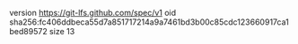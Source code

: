 version https://git-lfs.github.com/spec/v1
oid sha256:fc406ddbeca55d7a851717214a9a7461bd3b00c85cdc123660917ca1bed89572
size 13
